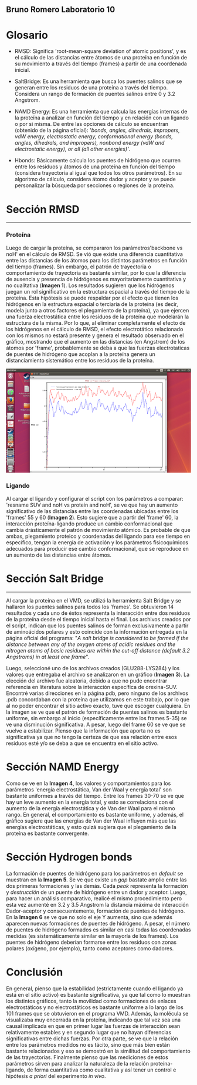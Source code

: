 Bruno Romero
Laboratorio 10
----

# Glosario

+ RMSD: Significa 'root-mean-square deviation of atomic positions', y es el cálculo de las distancias entre átomos de una proteína en función de su movimiento a través del tiempo (frames) a partir de una coordenada inicial.

+ SaltBridge: Es una herramienta que busca los puentes salinos que se generan entre los residuos de una proteína a través del tiempo. Considera un rango de formación de puentes salinos entre 0 y 3.2 Angstrom.

+ NAMD Energy: Es una herramienta que calcula las energías internas de la proteína a analizar en función del tiempo y en relación con un ligando o por si misma. De entre las opciones de cálculo se encuentran (obtenido de la página oficial): '_bonds, angles, dihedrals, impropers, vdW energy, electrostatic energy, conformational energy (bonds, angles, dihedrals, and impropers), nonbond energy (vdW and electrostatic energy), or all (all other energies)'_.

+ Hbonds: Básicamente calcula los puentes de hidrógeno que ocurren entre los residuos y átomos de una proteína en función del tiempo (considera trayectoria al igual que todos los otros parámetros). En su algoritmo de cálculo, considera átomo dador y aceptor y se puede personalizar la búsqueda por secciones o regiones de la proteína.


# Sección RMSD
----

### Proteína
Luego de cargar la proteína, se compararon los parámetros'backbone vs noH' en el cálculo de RMSD. Se vió que existe una diferencia cuantitativa entre las distancias de los átomos para los distintos parámetros en función del tiempo (frames). Sin embargo, el patrón de trayectoria o comportamiento de trayectoria es bastante similar, por lo que la diferencia de ausencia y presencia de hidrógenos es mayoritariamente cuantitativa y no cualitativa (__Imagen 1__). Los resultados sugieren que los hidrógenos juegan un rol significativo en la estructura espacial a través del tiempo de la proteína. Esta hipótesis se puede respaldar por el efecto que tienen los hidrógenos en la estructura espacial o terciaria de la proteína (es decir, modela junto a otros factores el plegamiento de la proteína), ya que ejercen una fuerza electrostática entre los residuos de la proteína que modelarán la estructura de la misma. Por lo que, al eliminar completamente el efecto de los hidrógenos en el cálculo de RMSD, el efecto electrotático relacionado con los mismos no estará presente y genera el resultado observado en el gráfico, mostrando que el aumento en las distancias (en Angstrom) de los átomos por 'frame', probablemente se deba a que las fuerzas electrotaticas de puentes de hidrógeno que acoplan a la proteína genera un distanciamiento sistemático entre los residuos de la proteína.

![Imagen1](https://github.com/CapitanFlint/LAboratorio10/blob/master/RMSDproteinaconysinhidrogenos1.png)

### Ligando 

Al cargar el ligando y configurar el script con los parámetros a comparar: 'resname SUV and noH vs protein and noH', se ve que hay un aumento significativo de las distancias entre las coordenadas ubicadas entre los 'frames' 55 y 60 (__Imagen 2__). Esto sugiere que a partir del 'frame' 60, la interacción proteína-ligando produce un cambio conformacional que cambia drásticamente el patrón de movimiento atómico. Es probable de que ambas, plegamiento proteico y coordenadas del ligando para ese tiempo en específico, tengan la energía de activación y los parámetros fisicoquímicos adecuados para producir ese cambio conformacional, que se reproduce en un aumento de las distancias entre átomos.

# Sección Salt Bridge
----

Al cargar la proteína en el VMD, se utilizó la herramienta Salt Bridge y se hallaron los puentes salinos para todos los 'frames'. Se obtuvieron 14 resultados y cada uno de éstos representa la interacción entre dos residuos de la proteína desde el tiempo inicial hasta el final. Los archivos creados por el script, indican que los puentes salinos de forman exclusivamente a partir de aminoácidos polares y esto coincide con la información entregada en la página oficial del programa: "_A salt bridge is considered to be formed if the distance between any of the oxygen atoms of acidic residues and the nitrogen atoms of basic residues are within the cut-off distance (default 3.2 Angstroms) in at least one frame_".

Luego, seleccioné uno de los archivos creados (GLU288-LYS284) y los valores que entregaba el archivo se analizaron en un gráfico (__Imagen 3__).
La elección del archivo fue aleatoria, debido a que no pude encontrar referencia en literatura sobre la interacción específica de orexina-SUV. Encontré varias direcciones en la página pdb, pero ninguno de los archivos .pdb concordaban con la proteína que utilizamos en este trabajo, por lo que al no poder encontrar el sitio activo exacto, tuve que escoger cualquiera. En la imagen se ve que el patrón de formación de puentes salinos es bastante uniforme, sin embargo al inicio (específicamente entre los frames 5-35) se ve una disminución significativa. A pesar, luego del frame 60 se ve que se vuelve a estabilizar.
Pienso que la información que aporta no es significativa ya que no tengo la certeza de que esa relación entre esos residuos esté y/o se deba a que se encuentra en el sitio activo.

# Sección NAMD Energy

Como se ve en la __Imagen 4__, los valores y comportamientos para los parámetros 'energía electrostática, Van der Waal y energía total' son bastante uniformes a través del tiempo. Entre los frames 30-70 se ve que hay un leve aumento en la energía total, y esto se correlaciona con el aumento de la energía electrostática y de Van der Waal para el mismo rango. En general, el comportamiento es bastante uniforme, y además, el gráfico sugiere que las energías de Van der Waal influyen más que las energías electrostáticas, y esto quizá sugiera que el plegamiento de la proteína es bastante convergente.

# Sección Hydrogen bonds

La formación de puentes de hidrógeno para los parámetros en _default_ se muestran en la __Imagen 5__. Se ve que existe un _gap_ bastate amplio entre las dos primeras formaciones y las demás. Cada _peak_ representa la formación y _destrucción_ de un puente de hidrógeno entre un dador y aceptor. Luego, para hacer un análisis comparativo, realicé el mismo procedimiento pero esta vez aumenté en 3.2 y 3.5 Angstrom la distancia máxima de interacción Dador-aceptor y consecuentemente, formación de puentes de hidrógeno. En la __Imagen 6__ se ve que no solo el eje Y aumenta, sino que además aparecen nuevas formaciones de puentes de hidrógeno. A pesar, el número de puentes de hidrógeno formados es similar en casi todas las coordenadas medidas (es sistemáticamente similar en la mayoría de los frames). 
Los puentes de hidrógeno deberían formarse entre los residuos con zonas polares (oxígeno, por ejemplo), tanto como aceptores como dadores.

# Conclusión

En general, pienso que la estabilidad (estrictamente cuando el ligando ya está en el sitio activo) es bastante significativa, ya que tal como lo muestran los distintos gráficos, tanto la movilidad como formaciones de enlaces electrostáticos y no electrostáticos es bastante uniforme a lo largo de los 101 frames que se obtuvieron en el programa VMD. Además, la molécula se visualizaba muy encerrada en la proteína, indicando que tal vez sea una causal implicada en que en primer lugar las fuerzas de interacción sean relativamente estables y en segundo lugar que no hayan diferencias significativas entre dichas fuerzas. Por otra parte, se ve que la relación entre los parámetros medidos no es tácito, sino que más bien están bastante relacionados y eso se demostró en la similitud del comportamiento de las trayectorias.
Finalmente pienso que las mediciones de estos parámetros sirven para analizar la naturaleza de la relación proteína-ligando, de forma cuantitativa como cualitativa y así tener un control e hipótesis _a priori_ del experimento _in vivo_.




